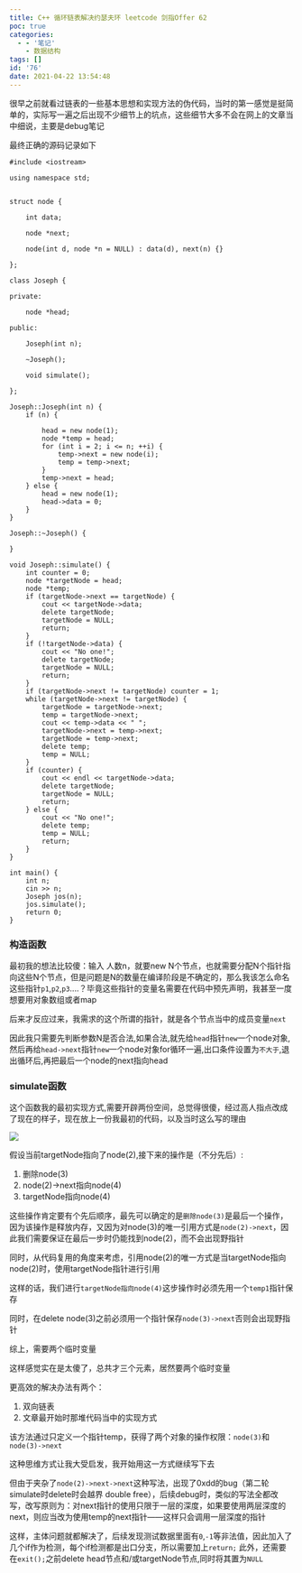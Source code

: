 ```yaml
---
title: C++ 循环链表解决约瑟夫环 leetcode 剑指Offer 62
poc: true
categories:
  - - '笔记'
    - 数据结构
tags: []
id: '76'
date: 2021-04-22 13:54:48
---
```


很早之前就看过链表的一些基本思想和实现方法的伪代码，当时的第一感觉是挺简单的，实际写一遍之后出现不少细节上的坑点，这些细节大多不会在网上的文章当中细说，主要是debug笔记

最终正确的源码记录如下

```
#include <iostream>

using namespace std;


struct node {

    int data;

    node *next;

    node(int d, node *n = NULL) : data(d), next(n) {}

};

class Joseph {

private:

    node *head;

public:

    Joseph(int n);

    ~Joseph();

    void simulate();

};

Joseph::Joseph(int n) {
    if (n) {

        head = new node(1);
        node *temp = head;
        for (int i = 2; i <= n; ++i) {
            temp->next = new node(i);
            temp = temp->next;
        }
        temp->next = head;
    } else {
        head = new node(1);
        head->data = 0;
    }
}

Joseph::~Joseph() {

}

void Joseph::simulate() {
    int counter = 0;
    node *targetNode = head;
    node *temp;
    if (targetNode->next == targetNode) {
        cout << targetNode->data;
        delete targetNode;
        targetNode = NULL;
        return;
    }
    if (!targetNode->data) {
        cout << "No one!";
        delete targetNode;
        targetNode = NULL;
        return;
    }
    if (targetNode->next != targetNode) counter = 1;
    while (targetNode->next != targetNode) {
        targetNode = targetNode->next;
        temp = targetNode->next;
        cout << temp->data << " ";
        targetNode->next = temp->next;
        targetNode = temp->next;
        delete temp;
        temp = NULL;
    }
    if (counter) {
        cout << endl << targetNode->data;
        delete targetNode;
        targetNode = NULL;
        return;
    } else {
        cout << "No one!";
        delete temp;
        temp = NULL;
        return;
    }
}

int main() {
    int n;
    cin >> n;
    Joseph jos(n);
    jos.simulate();
    return 0;
}
```

### 构造函数

最初我的想法比较傻：输入 人数n，就要new N个节点，也就需要分配N个指针指向这些N个节点，但是问题是N的数量在编译阶段是不确定的，那么我该怎么命名这些指针`p1`,`p2`,`p3`....？毕竟这些指针的变量名需要在代码中预先声明，我甚至一度想要用对象数组或者map

后来才反应过来，我需求的这个所谓的指针，就是各个节点当中的成员变量`next`

因此我只需要先判断参数N是否合法,如果合法,就先给`head`指针`new`一个node对象,然后再给`head->next`指针`new`一个node对象for循环一遍,出口条件设置为`不大于`,退出循环后,再把最后一个node的next指向head

### simulate函数

这个函数我的最初实现方式,需要开辟两份空间，总觉得很傻，经过高人指点改成了现在的样子，现在放上一份我最初的代码，以及当时这么写的理由

![](https://www.ksroido.art/wp-content/uploads/2021/04/image-7-1024x249.png)

假设当前targetNode指向了node(2),接下来的操作是（不分先后）:

1.  删除node(3)
2.  node(2)->next指向node(4)
3.  targetNode指向node(4)

这些操作肯定要有个先后顺序，最先可以确定的是`删除node(3)`是最后一个操作，因为该操作是释放内存，又因为对node(3)的唯一引用方式是`node(2)->next`，因此我们需要保证在最后一步时仍能找到node(2)，而不会出现野指针

同时，从代码复用的角度来考虑，引用node(2)的唯一方式是当targetNode指向node(2)时，使用targetNode指针进行引用

这样的话，我们进行`targetNode指向node(4)`这步操作时必须先用一个`temp1`指针保存

同时，在delete node(3)之前必须用一个指针保存`node(3)->next`否则会出现野指针

综上，需要两个临时变量

这样感觉实在是太傻了，总共才三个元素，居然要两个临时变量

更高效的解决办法有两个：

1.  双向链表
2.  文章最开始时那堆代码当中的实现方式

该方法通过只定义一个指针temp，获得了两个对象的操作权限：`node(3)`和`node(3)->next`

这种思维方式让我大受启发，我开始用这一方式继续写下去

但由于夹杂了`node(2)->next->next`这种写法，出现了0xdd的bug（第二轮simulate时delete时会越界 double free），后续debug时，类似的写法全都改写，改写原则为：对next指针的使用只限于一层的深度，如果要使用两层深度的next，则应当改为使用temp的next指针——这样只会调用一层深度的指针

这样，主体问题就都解决了，后续发现测试数据里面有`0`,`-1`等非法值，因此加入了几个if作为检测，每个if检测都是出口分支，所以需要加上`return;` 此外，还需要在`exit();`之前delete head节点和/或targetNode节点,同时将其置为`NULL`
